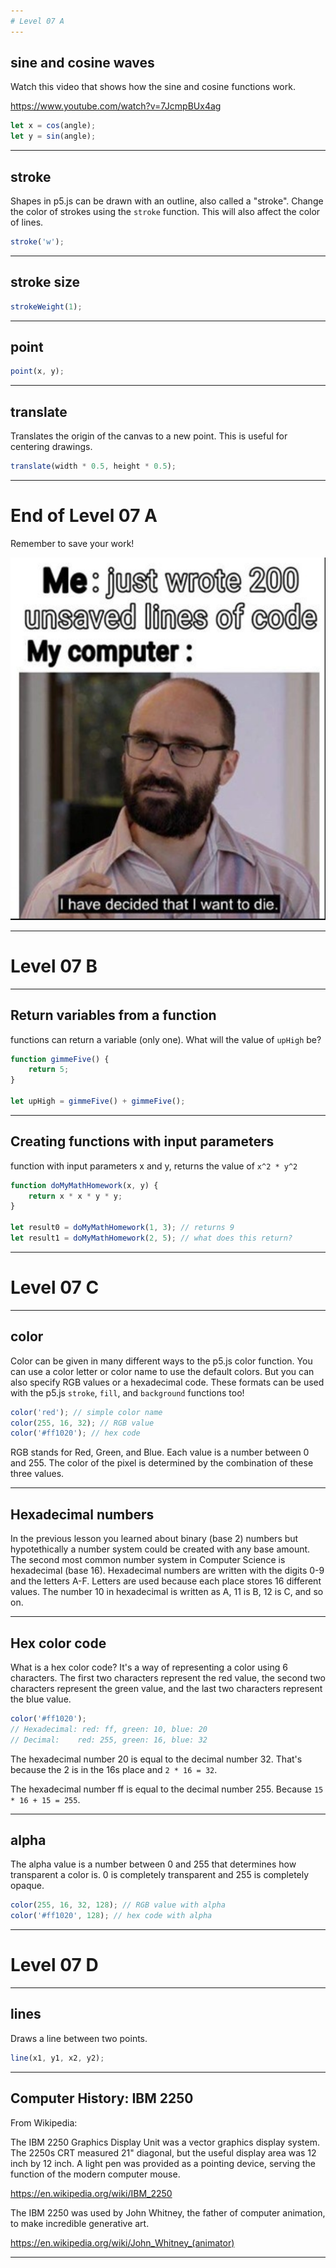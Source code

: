 ```yaml
---
# Level 07 A
---
```


## sine and cosine waves

Watch this video that shows how the sine and cosine functions work.

<https://www.youtube.com/watch?v=7JcmpBUx4ag>

```js
let x = cos(angle);
let y = sin(angle);
```

---

## stroke

Shapes in p5.js can be drawn with an outline, also called a "stroke". Change the color of strokes using the `stroke` function. This will also affect the color of lines.

```js
stroke('w');
```

---

## stroke size

```js
strokeWeight(1);
```

---

## point

```js
point(x, y);
```

---

## translate

Translates the origin of the canvas to a new point. This is useful for centering drawings.

```js
translate(width * 0.5, height * 0.5);
```

---

# End of Level 07 A

Remember to save your work!

![](../src/memes/07_0.png)

---

# Level 07 B

---

## Return variables from a function

functions can return a variable (only one). What will the value of `upHigh` be?

```js
function gimmeFive() {
	return 5;
}

let upHigh = gimmeFive() + gimmeFive();
```

---

## Creating functions with input parameters

function with input parameters x and y, returns the value of `x^2 * y^2`

```js
function doMyMathHomework(x, y) {
	return x * x * y * y;
}

let result0 = doMyMathHomework(1, 3); // returns 9
let result1 = doMyMathHomework(2, 5); // what does this return?
```

---

# Level 07 C

---

## color

Color can be given in many different ways to the p5.js color function. You can use a color letter or color name to use the default colors. But you can also specify RGB values or a hexadecimal code. These formats can be used with the p5.js `stroke`, `fill`, and `background` functions too!

```js
color('red'); // simple color name
color(255, 16, 32); // RGB value
color('#ff1020'); // hex code
```

RGB stands for Red, Green, and Blue. Each value is a number between 0 and 255. The color of the pixel is determined by the combination of these three values.

---

## Hexadecimal numbers

In the previous lesson you learned about binary (base 2) numbers but hypotethically a number system could be created with any base amount. The second most common number system in Computer Science is hexadecimal (base 16). Hexadecimal numbers are written with the digits 0-9 and the letters A-F. Letters are used because each place stores 16 different values. The number 10 in hexadecimal is written as A, 11 is B, 12 is C, and so on.

---

## Hex color code

What is a hex color code? It's a way of representing a color using 6 characters. The first two characters represent the red value, the second two characters represent the green value, and the last two characters represent the blue value.

```js
color('#ff1020');
// Hexadecimal: red: ff, green: 10, blue: 20
// Decimal:    red: 255, green: 16, blue: 32
```

The hexadecimal number 20 is equal to the decimal number 32. That's because the 2 is in the 16s place and `2 * 16 = 32`.

The hexadecimal number ff is equal to the decimal number 255. Because `15 * 16 + 15 = 255`.

---

## alpha

The alpha value is a number between 0 and 255 that determines how transparent a color is. 0 is completely transparent and 255 is completely opaque.

```js
color(255, 16, 32, 128); // RGB value with alpha
color('#ff1020', 128); // hex code with alpha
```

---

# Level 07 D

---

## lines

Draws a line between two points.

```js
line(x1, y1, x2, y2);
```

---

## Computer History: IBM 2250

From Wikipedia:

The IBM 2250 Graphics Display Unit was a vector graphics display system. The 2250s CRT measured 21" diagonal, but the useful display area was 12 inch by 12 inch. A light pen was provided as a pointing device, serving the function of the modern computer mouse.

<https://en.wikipedia.org/wiki/IBM_2250>

The IBM 2250 was used by John Whitney, the father of computer animation, to make incredible generative art.

<https://en.wikipedia.org/wiki/John_Whitney_(animator)>

---
